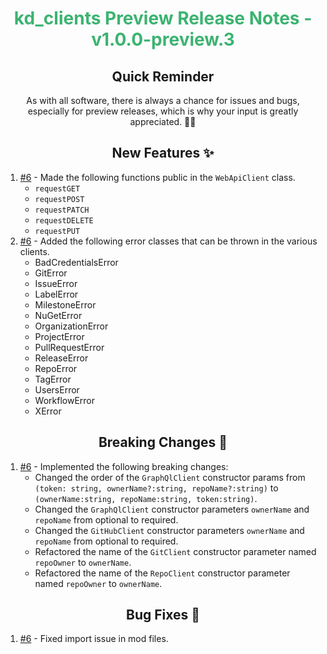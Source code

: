 <h1 align="center" style="color: mediumseagreen;font-weight: bold;">
kd_clients Preview Release Notes - v1.0.0-preview.3
</h1>

<h2 align="center" style="font-weight: bold;">Quick Reminder</h2>

<div align="center">

As with all software, there is always a chance for issues and bugs, especially for preview releases, which is why your input is greatly appreciated. 🙏🏼
</div>

<h2 align="center" style="font-weight: bold;">New Features ✨</h2>

1. [#6](https://github.com/KinsonDigital/kd_clients/issues/6) - Made the following functions public in the `WebApiClient` class.
    - `requestGET`
    - `requestPOST`
    - `requestPATCH`
    - `requestDELETE`
    - `requestPUT`
1. [#6](https://github.com/KinsonDigital/kd_clients/issues/6) - Added the following error classes that can be thrown in the various clients.
    - BadCredentialsError
    - GitError
    - IssueError
    - LabelError
    - MilestoneError
    - NuGetError
    - OrganizationError
    - ProjectError
    - PullRequestError
    - ReleaseError
    - RepoError
    - TagError
    - UsersError
    - WorkflowError
    - XError

<h2 align="center" style="font-weight: bold;">Breaking Changes 🧨</h2>

1. [#6](https://github.com/KinsonDigital/kd_clients/issues/6) - Implemented the following breaking changes:
    - Changed the order of the `GraphQlClient` constructor params from `(token: string, ownerName?:string, repoName?:string)` to `(ownerName:string, repoName:string, token:string)`.
    - Changed the `GraphQlClient` constructor parameters `ownerName` and `repoName` from optional to required.
    - Changed the `GitHubClient` constructor parameters `ownerName` and `repoName` from optional to required.
    - Refactored the name of the `GitClient` constructor parameter named `repoOwner` to `ownerName`.
    - Refactored the name of the `RepoClient` constructor parameter named `repoOwner` to `ownerName`.


<h2 align="center" style="font-weight: bold;">Bug Fixes 🐛</h2>


1. [#6](https://github.com/KinsonDigital/kd_clients/issues/6) - Fixed import issue in mod files.

